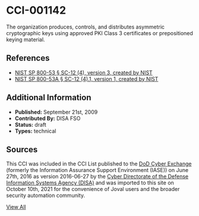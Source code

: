 # CCI-001142

The organization produces, controls, and distributes asymmetric cryptographic keys using approved PKI Class 3 certificates or prepositioned keying material.

## References ##

* [NIST SP 800-53 § SC-12 (4), version 3, created by NIST](http://csrc.nist.gov/publications/PubsSPs.html)
* [NIST SP 800-53A § SC-12 (4).1, version 1, created by NIST](http://csrc.nist.gov/publications/PubsSPs.html)


## Additional Information ##

* **Published:** September 21st, 2009
* **Contributed By:** DISA FSO
* **Status:** draft
* **Types:** technical

## Sources ##

This CCI was included in the CCI List published to the [DoD Cyber Exchange](https://public.cyber.mil/stigs/cci/)
(formerly the Information Assurance Support Environment (IASE)) on June 27th, 2016 as version
2016-06-27 by the [Cyber Directorate of the Defense Information Systems Agency (DISA)](https://public.cyber.mil/about-cyber/)
and was imported to this site on October 10th, 2021 for the convenience of Joval users and the broader
security automation community.

[View All](../README.md)
